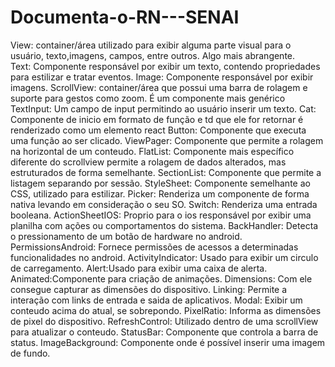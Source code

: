 # Documenta-o-RN---SENAI

View: container/área utilizado para exibir alguma parte visual para o usuário, texto,imagens, campos, entre outros. Algo mais abrangente.<br> 
Text: Componente responsável por exibir um texto, contendo propriedades para estilizar e tratar eventos.
Image: Componente responsável por exibir imagens.
ScrollView: container/área que possui uma barra de rolagem e suporte para gestos como zoom. É um componente mais genérico
TextInput: Um campo de input permitindo ao usuário inserir um texto.
Cat: Componente de inicio em formato de função e td que ele for retornar é renderizado como um elemento react
Button: Componente que executa uma função ao ser clicado.
ViewPager: Componente que permite a rolagem na horizontal de um conteudo.
FlatList: Componente mais específico diferente do scrollview permite a rolagem de dados alterados, mas estruturados de forma semelhante.
SectionList: Componente que permite a listagem separando por sessão.
StyleSheet: Componente semelhante ao CSS, utilizado para estilizar.
Picker: Renderiza um componente de forma nativa levando em consideração o seu SO.
Switch: Renderiza uma entrada booleana.
ActionSheetIOS: Proprio para o ios responsável por exibir uma planilha com ações ou comportamentos do sistema.
BackHandler: Detecta o pressionamento de um botão de hardware no android.
PermissionsAndroid: Fornece permissões de acessos a determinadas funcionalidades no android.
ActivityIndicator: Usado para exibir um circulo de carregamento.
Alert:Usado para exibir uma caixa de alerta.
Animated:Componente para criação de animações.
Dimensions: Com ele consegue capturar as dimensões do dispositivo.
Linking: Permite a interação com links de entrada e saida de aplicativos.
Modal: Exibir um conteudo acima do atual, se sobrepondo.
PixelRatio: Informa as dimensões de pixel do dispositivo.
RefreshControl: Utilizado dentro de uma scrollView para atualizar o conteudo.
StatusBar: Componente que controla a barra de status.
ImageBackground: Componente onde é possível inserir uma imagem de fundo.
